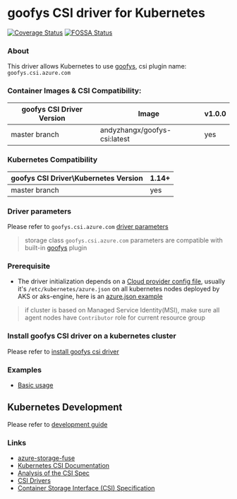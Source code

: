 # goofys CSI driver for Kubernetes
[![Coverage Status](https://coveralls.io/github/csi-driver/goofys-csi-driver?branch=master)](https://coveralls.io/github/csi-driver/goofys-csi-driver?branch=master)
[![FOSSA Status](https://app.fossa.io/api/projects/git%2Bgithub.com%2Fcsi-driver%2Fgoofys-csi-driver.svg?type=shield)](https://app.fossa.io/projects/git%2Bgithub.com%2Fcsi-driver%2Fgoofys-csi-driver?ref=badge_shield)

### About
This driver allows Kubernetes to use [goofys](https://github.com/kahing/goofys), csi plugin name: `goofys.csi.azure.com`

### Container Images & CSI Compatibility:
|goofys CSI Driver Version    | Image                               | v1.0.0 |
|-----------------------------|------------------------------------ |--------|
|master branch                |andyzhangx/goofys-csi:latest       | yes    |

### Kubernetes Compatibility
| goofys CSI Driver\Kubernetes Version   | 1.14+ |
|----------------------------------------|-------|
| master branch                          | yes   |

### Driver parameters
Please refer to `goofys.csi.azure.com` [driver parameters](./docs/driver-parameters.md)
 > storage class `goofys.csi.azure.com` parameters are compatible with built-in [goofys](https://kubernetes.io/docs/concepts/storage/volumes/#goofys) plugin

### Prerequisite
 - The driver initialization depends on a [Cloud provider config file](https://github.com/kubernetes/cloud-provider-azure/blob/master/docs/cloud-provider-config.md), usually it's `/etc/kubernetes/azure.json` on all kubernetes nodes deployed by AKS or aks-engine, here is an [azure.json example](./deploy/example/azure.json)
 > if cluster is based on Managed Service Identity(MSI), make sure all agent nodes have `Contributor` role for current resource group

### Install goofys CSI driver on a kubernetes cluster
Please refer to [install goofys csi driver](https://github.com/kubernetes-sigs/goofys-csi-driver/blob/master/docs/install-goofys-csi-driver.md)

### Examples
 - [Basic usage](./deploy/example/e2e_usage.md)

## Kubernetes Development
Please refer to [development guide](./docs/csi-dev.md)


### Links
 - [azure-storage-fuse](https://github.com/kahing/goofys)
 - [Kubernetes CSI Documentation](https://kubernetes-csi.github.io/docs/Home.html)
 - [Analysis of the CSI Spec](https://blog.thecodeteam.com/2017/11/03/analysis-csi-spec/)
 - [CSI Drivers](https://github.com/kubernetes-csi/drivers)
 - [Container Storage Interface (CSI) Specification](https://github.com/container-storage-interface/spec)
